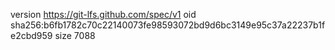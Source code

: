 version https://git-lfs.github.com/spec/v1
oid sha256:b6fb1782c70c22140073fe98593072bd9d6bc3149e95c37a22237b1fe2cbd959
size 7088
